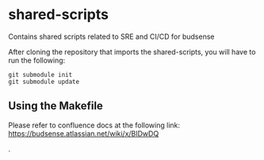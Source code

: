 # shared-scripts
Contains shared scripts related to SRE and CI/CD for budsense

After cloning the repository that imports the shared-scripts, you will have to run the following:

```
git submodule init
git submodule update
```

## Using the Makefile
Please refer to confluence docs at the following link:
https://budsense.atlassian.net/wiki/x/BIDwDQ

.
